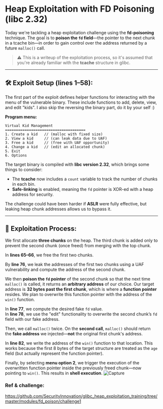 # Heap Exploitation with FD Poisoning (libc 2.32)

Today we're tackling a heap exploitation challenge using the **fd-poisoning** technique. The goal is to **poison the `fd` field**—the pointer to the next chunk in a tcache bin—in order to gain control over the address returned by a future `malloc()` call.

> ⚠️ This is a writeup of the exploitation process, so it's assumed that you're already familiar with the **tcache** structure in glibc.

---

## 🛠️ Exploit Setup (lines 1–58):

The first part of the exploit defines helper functions for interacting with the menu of the vulnerable binary. These include functions to add, delete, view, and edit "kids".
I also skip the reversing the binary part, do it by your self :)

**Program menu:**
```
Virtual Kid Management
=====================================
1. Create a kid   // (malloc with fixed size)
2. View a kid     // (can leak data due to UAF)
3. Free a kid     // (free with UAF opportunity)
4. Change a kid   // (edit an allocated chunk)
5. Exit
6. Options
```

The target binary is compiled with **libc version 2.32**, which brings some things to consider:

- The **tcache** now includes a `count` variable to track the number of chunks in each bin.
- **Safe-linking** is enabled, meaning the `fd` pointer is XOR-ed with a heap address for security.

The challenge could have been harder if **ASLR** were fully effective, but leaking heap chunk addresses allows us to bypass it.

---

## 🧱 Exploitation Process:

We first allocate **three chunks** on the heap. The third chunk is added only to prevent the second chunk (once freed) from merging with the top chunk.

In **lines 65–66**, we free the first two chunks.


By **line 76**, we leak the addresses of the first two chunks using a UAF vulnerability and compute the address of the second chunk.

We then **poison the `fd` pointer** of the second chunk so that the next time `malloc()` is called, it returns an **arbitrary address** of our choice. Our target address is **32 bytes past the first chunk**, which is where a **function pointer** resides. We plan to overwrite this function pointer with the address of the `win()` function.

In **line 77**, we compute the desired fake `fd` value.  
In **line 78**, we use the "edit" functionality to overwrite the second chunk’s `fd` field with our fake address.

Then, we call `malloc()` twice. On the **second call**, `malloc()` should return the **fake address** we injected—**not** the original first chunk's address.

In **line 82**, we write the address of the `win()` function to that location. This works because the first 8 bytes of the target structure are treated as the `age` field (but actually represent the function pointer).

Finally, by selecting **menu option 2**, we trigger the execution of the overwritten function pointer inside the previously freed chunk—now pointing to `win()`. This results in **shell execution**.
![Capture](https://github.com/user-attachments/assets/29ce7a5f-56b7-483c-907b-c617aacbaecc)

### Ref & challenge:
https://github.com/SecurityInnovation/glibc_heap_exploitation_training/tree/master/modules/fd_poison/challenge1
